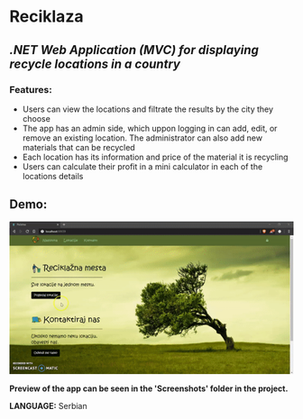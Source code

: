 # Reciklaza

## **_.NET Web Application (MVC) for displaying recycle locations in a country_**

### Features:
- Users can view the locations and filtrate the results by the city they choose
- The app has an admin side, which uppon logging in can add, edit, or remove an existing location. The administrator can also add new materials that can be recycled
- Each location has its information and price of the material it is recycling
- Users can calculate their profit in a mini calculator in each of the locations details

## Demo:
![](demo.gif)

**Preview of the app can be seen in the 'Screenshots' folder in the project.**

**LANGUAGE:** Serbian
